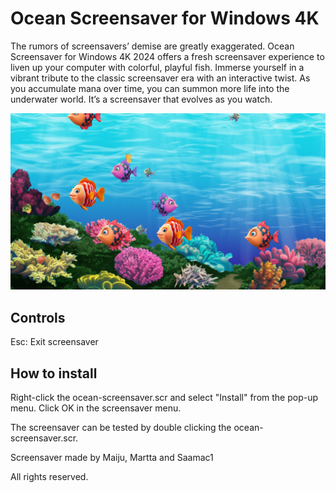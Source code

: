 # Ocean Screensaver for Windows 4K

The rumors of screensavers’ demise are greatly exaggerated. Ocean Screensaver for Windows 4K 2024 offers a fresh screensaver experience to liven up your computer with colorful, playful fish. Immerse yourself in a vibrant tribute to the classic screensaver era with an interactive twist. As you accumulate mana over time, you can summon more life into the underwater world. It’s a screensaver that evolves as you watch.

![Screenshot of the screensaver. Beautiful ocean view with colorful fish.](screenshot3.png)

## Controls

Esc: Exit screensaver

## How to install

Right-click the ocean-screensaver.scr and select "Install" from the pop-up
menu. Click OK in the screensaver menu. 

The screensaver can be tested by double clicking the ocean-screensaver.scr.

Screensaver made by Maiju, Martta and Saamac1

All rights reserved. 
